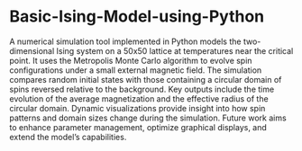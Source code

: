 # Basic-Ising-Model-using-Python

A numerical simulation tool implemented in Python models the two-dimensional Ising system on a 50x50 lattice at temperatures near the critical point. It uses the Metropolis Monte Carlo algorithm to evolve spin configurations under a small external magnetic field. The simulation compares random initial states with those containing a circular domain of spins reversed relative to the background. Key outputs include the time evolution of the average magnetization and the effective radius of the circular domain. Dynamic visualizations provide insight into how spin patterns and domain sizes change during the simulation. Future work aims to enhance parameter management, optimize graphical displays, and extend the model’s capabilities.
